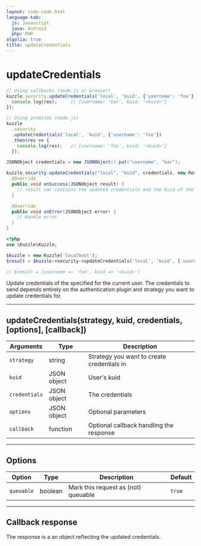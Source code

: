 ```yaml
---
layout: side-code.html
language-tab:
  js: Javascript
  java: Android
  php: PHP
algolia: true
title: updateCredentials
---
```


# updateCredentials

```js
// Using callbacks (node.js or browser)
kuzzle.security.updateCredentials('local', 'kuid', {'username': 'foo'}, function (err, res) {
  console.log(res);     // {username: 'bar', kuid: '<kuid>'}
});

// Using promises (node.js)
kuzzle
  .security
  .updateCredentials('local', 'kuid', {'username': 'foo'})
  .then(res => {
    console.log(res);   // {username: 'foo', kuid: '<kuid>'}
  });
```

```java
JSONObject credentials = new JSONObject().put("username", "bar");

kuzzle.security.updateCredentials("local", "kuid", credentials, new ResponseListener<JSONObject>() {
  @Override
  public void onSuccess(JSONObject result) {
    // result var contains the updated credentials and the kuid of the user
  }

  @Override
  public void onError(JSONObject error) {
    // Handle error
  }
}
```

```php
<?php
use \Kuzzle\Kuzzle;

$kuzzle = new Kuzzle('localhost');
$result = $kuzzle->security->updateCredentials('local', 'kuid', ['username' => 'foo']);

// $result = [username => 'foo', kuid => '<kuid>']
```

Update credentials of the specified <strategy> for the current user. The credentials to send depends entirely on the authentication plugin and strategy you want to update credentials for.

---

## updateCredentials(strategy, kuid, credentials, [options], [callback])

| Arguments | Type | Description
|-----------|------|------------
| `strategy` | string | Strategy you want to create credentials in
| `kuid` | JSON object | User's kuid
| `credentials` | JSON object | The credentials
| `options` | JSON object | Optional parameters
| `callback`| function | Optional callback handling the response

---

## Options

| Option | Type | Description | Default
|--------|------|-------------|---------
| `queuable` | boolean | Mark this request as (not) queuable | `true`

---

## Callback response

The response is a an object reflecting the updated credentials.
